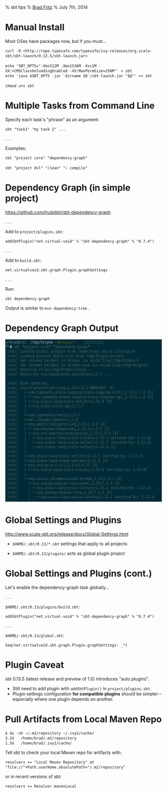 % sbt tips
% <a href="http://bradfritz.net/">Brad Fritz</a>
% July 7th, 2014

# Manual Install

Most OSes have packages now, but if you must...

    curl -O <http://repo.typesafe.com/typesafe/ivy-releases/org.scala-sbt/sbt-launch/0.13.5/sbt-launch.jar>

    echo 'SBT_OPTS="-Xms512M -Xmx1536M -Xss1M -XX:+CMSClassUnloadingEnabled -XX:MaxPermSize=256M"' > sbt
    echo 'java $SBT_OPTS -jar `dirname $0`/sbt-launch.jar "$@"' >> sbt

    chmod u+x sbt


# Multiple Tasks from Command Line

Specify each task's "phrase" as an argument:

    sbt "task1" "my task 2" ...

. . .

Examples:

    sbt "project core" "dependency-graph"

    sbt "project dsl" "clean" "~ compile"


# Dependency Graph (in simple project)

<https://github.com/jrudolph/sbt-dependency-graph>

. . .

Add to `project/plugins.sbt`:

    addSbtPlugin("net.virtual-void" % "sbt-dependency-graph" % "0.7.4")

. . .

Add to `build.sbt`:

    net.virtualvoid.sbt.graph.Plugin.graphSettings

. . .

Run:

    sbt dependency-graph

Output is similar to `mvn dependency:tree` .


# Dependency Graph Output

<img src="http4s_core_dependency_graph.png" height="520"/>


# Global Settings and Plugins

<http://www.scala-sbt.org/release/docs/Global-Settings.html>

* `$HOME/.sbt/0.13/*.sbt` settings that apply to all projects

* `$HOME/.sbt/0.13/plugins/` acts as global plugin project


# Global Settings and Plugins (cont.)

Let's enable the dependency-graph task globally...

. . .

`$HOME/.sbt/0.13/plugins/build.sbt`:

    addSbtPlugin("net.virtual-void" % "sbt-dependency-graph" % "0.7.4")

. . .

`$HOME/.sbt/0.13/global.sbt`:

    Seq(net.virtualvoid.sbt.graph.Plugin.graphSettings: _*)

# Plugin Caveat

sbt 0.13.5 (latest release and preview of 1.0) introduces "auto plugins".

* Still need to add plugin with `addSbtPlugin()` in `project/plugins.sbt`.
* Plugin settings configuration **for compatible plugins** should be
  simpler--especially where one plugin depends on another.


# Pull Artifacts from Local Maven Repo

    $ du -sh ~/.m2/repository ~/.ivy2/cache/
    3.1G   /home/brad/.m2/repository
    1.5G   /home/brad/.ivy2/cache/

Tell sbt to check your local Maven repo for artifacts with:

    resolvers += "Local Maven Repository" at "file://"+Path.userHome.absolutePath+"/.m2/repository"

or in recent versions of sbt:

    resolvers += Resolver.mavenLocal
